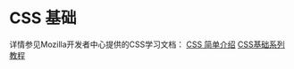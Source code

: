 # CSS 基础

详情参见Mozilla开发者中心提供的CSS学习文档：
[CSS 简单介绍](https://developer.mozilla.org/zh-CN/docs/Learn/Getting_started_with_the_web/CSS_basics)
[CSS基础系列教程](https://developer.mozilla.org/zh-CN/docs/Web/Guide/CSS/CSS%E5%9F%BA%E7%A1%80)
